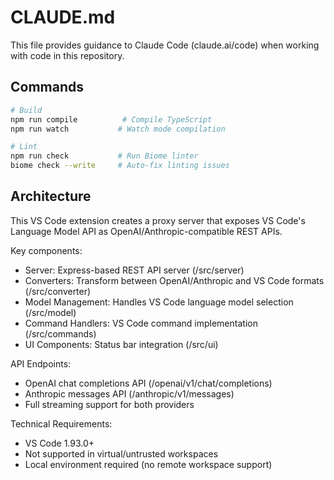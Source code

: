 # CLAUDE.md

This file provides guidance to Claude Code (claude.ai/code) when working with code in this repository.

## Commands

```bash
# Build
npm run compile          # Compile TypeScript
npm run watch           # Watch mode compilation

# Lint
npm run check           # Run Biome linter
biome check --write     # Auto-fix linting issues
```

## Architecture

This VS Code extension creates a proxy server that exposes VS Code's Language Model API as OpenAI/Anthropic-compatible REST APIs.

Key components:
- Server: Express-based REST API server (/src/server)
- Converters: Transform between OpenAI/Anthropic and VS Code formats (/src/converter)
- Model Management: Handles VS Code language model selection (/src/model)
- Command Handlers: VS Code command implementation (/src/commands)
- UI Components: Status bar integration (/src/ui)

API Endpoints:
- OpenAI chat completions API (/openai/v1/chat/completions)  
- Anthropic messages API (/anthropic/v1/messages)
- Full streaming support for both providers

Technical Requirements:
- VS Code 1.93.0+
- Not supported in virtual/untrusted workspaces 
- Local environment required (no remote workspace support)